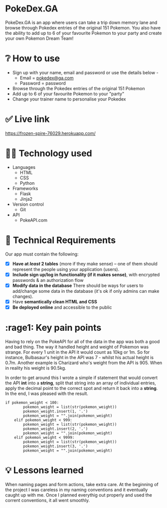 # PokeDex.GA

PokeDex.GA is an app where users can take a trip down memory lane and browse through Pokedex entries of the original 151 Pokemon. You also have the ability to add up to 6 of your favourite Pokemon to your party and create your own Pokemon Dream Team!

# :grey_question: How to use

-   Sign up with your name, email and password or use the details below -
    - Email = pokedex@ga.com
    - Password = password
-   Browse through the Pokedex entries of the original 151 Pokemon
-   Add up to 6 of your favourite Pokemon to your "party"
-   Change your trainer name to personalise your Pokedex

# :white_check_mark: Live link
https://frozen-spire-76029.herokuapp.com/

# :man_technologist: Technology used
- Languages
    - HTML
    - CSS
    - Python
- Frameworks
    - Flask
    - Jinja2
- Version control
    - Git
- API
    - PokeAPI.com

# :memo: Technical Requirements

Our app must contain the following:

- [x]  **Have at *least* 2 tables** (more if they make sense) – one of them should represent the people using your application (users).
- [x]  **Include sign up/log in functionality (if it makes sense)**, with encrypted passwords & an authorization flow
- [x]  **Modify data in the database** There should be ways for users to add/change some data in the database (it's ok if only admins can make changes).
- [x]  Have **semantically clean HTML and CSS**
- [x]  **Be deployed online** and accessible to the public

# :rage1: Key pain points
Having to rely on the PokeAPI for all of the data in the app was both a good and bad thing. The way it handled height and weight of Pokemon was strange. For every 1 unit in the API it would count as 10kg or 1m. So for instance, Bulbasaur's height in the API was 7 - whilst his actual height is 0.7m. Another example is Charizard who's weight from the API is 905. When in reality his weight is 90.5kg.

In order to get around this I wrote a simple if statement that would convert the API **int** into a **string**, split that string into an array of individual entries, apply the decimal point to the correct spot and return it back into a **string**. In the end, I was pleased with the result.

```
if pokemon_weight < 100:
        pokemon_weight = list(str(pokemon_weight))
        pokemon_weight.insert(1, '.')
        pokemon_weight = "".join(pokemon_weight)
    elif pokemon_weight < 999:
        pokemon_weight = list(str(pokemon_weight))
        pokemon_weight.insert(2, '.')
        pokemon_weight = "".join(pokemon_weight)
    elif pokemon_weight < 9999:
        pokemon_weight = list(str(pokemon_weight))
        pokemon_weight.insert(3, '.')
        pokemon_weight = "".join(pokemon_weight)
```

# :bulb: Lessons learned
When naming pages and form actions, take extra care. At the beginning of the project I was careless in my naming conventions and it eventually caught up with me. Once I planned everythig out properly and used the corrent conventions, it all went smoothly.
